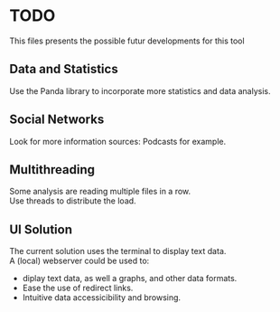 # TODO
This files presents the possible futur developments for this tool

## Data and Statistics
Use the Panda library to incorporate more statistics and data analysis.

## Social Networks
Look for more information sources: Podcasts for example.  

## Multithreading
Some analysis are reading multiple files in a row.  
Use threads to distribute the load.

## UI Solution
The current solution uses the terminal to display text data.  
A (local) webserver could be used to:  
  - diplay text data, as well a graphs, and other data formats.  
  - Ease the use of redirect links.  
  - Intuitive data accessicibility and browsing.  
